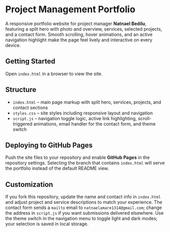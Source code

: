 # Project Management Portfolio

A responsive portfolio website for project manager **Natnael Bedilu**, featuring a
split hero with photo and overview, services, selected projects, and a contact form.
Smooth scrolling, hover animations, and an active navigation highlight make the
page feel lively and interactive on every device.

## Getting Started

Open `index.html` in a browser to view the site.

## Structure

- `index.html` – main page markup with split hero, services, projects, and contact sections
- `styles.css` – site styles including responsive layout and navigation
- `script.js` – navigation toggle logic, active link highlighting, scroll-triggered animations, email handler for the contact form, and theme switch

## Deploying to GitHub Pages

Push the site files to your repository and enable **GitHub Pages** in the
repository settings. Selecting the branch that contains `index.html` will serve
the portfolio instead of the default README view.

## Customization

If you fork this repository, update the name and contact info in `index.html`
and adjust project and service descriptions to match your experience. The
contact form sends a `mailto` email to `natnaelamare1314@gmail.com`; change the
address in `script.js` if you want submissions delivered elsewhere. Use the
theme switch in the navigation menu to toggle light and dark modes; your
selection is saved in local storage.
